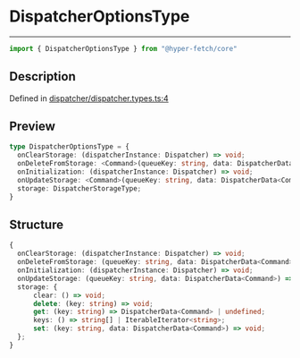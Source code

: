 

# DispatcherOptionsType

<div class="api-docs__separator" data-reactroot="">

---

</div><div class="api-docs__import" data-reactroot="">

```ts
import { DispatcherOptionsType } from "@hyper-fetch/core"
```

</div><div class="api-docs__section">

## Description

</div><div class="api-docs__description"><span class="api-docs__do-not-parse">



</span></div><p class="api-docs__definition">

Defined in [dispatcher/dispatcher.types.ts:4](https://github.com/BetterTyped/hyper-fetch/blob/2ce105c7/packages/core/src/dispatcher/dispatcher.types.ts#L4)

</p><div class="api-docs__section">

## Preview

</div><div class="api-docs__preview type">

```ts
type DispatcherOptionsType = {
  onClearStorage: (dispatcherInstance: Dispatcher) => void; 
  onDeleteFromStorage: <Command>(queueKey: string, data: DispatcherData<Command>) => void; 
  onInitialization: (dispatcherInstance: Dispatcher) => void; 
  onUpdateStorage: <Command>(queueKey: string, data: DispatcherData<Command>) => void; 
  storage: DispatcherStorageType; 
}
```

</div><div class="api-docs__section">

## Structure

</div><div class="api-docs__returns">

```ts
{
  onClearStorage: (dispatcherInstance: Dispatcher) => void;
  onDeleteFromStorage: (queueKey: string, data: DispatcherData<Command>) => void;
  onInitialization: (dispatcherInstance: Dispatcher) => void;
  onUpdateStorage: (queueKey: string, data: DispatcherData<Command>) => void;
  storage: {
      clear: () => void;
      delete: (key: string) => void;
      get: (key: string) => DispatcherData<Command> | undefined;
      keys: () => string[] | IterableIterator<string>;
      set: (key: string, data: DispatcherData<Command>) => void;
  };
}
```

</div>